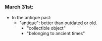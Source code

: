 ### March 31st:

- In the antique past:
    - "antique": better than outdated or old.
        - "collectible object"
        - "belonging to ancient times"
